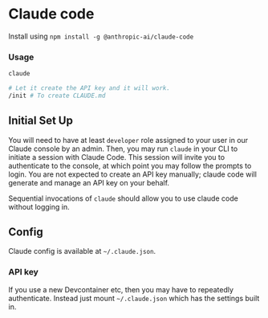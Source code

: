 # Claude code

Install using `npm install -g @anthropic-ai/claude-code`

### Usage

```sh
claude

# Let it create the API key and it will work.
/init # To create CLAUDE.md
```

## Initial Set Up

You will need to have at least `developer` role assigned to your user in our Claude console by an admin. Then, you may run `claude` in your CLI to initiate a session with Claude Code. This session will invite you to authenticate to the console, at which point you may follow the prompts to login. You are not expected to create an API key manually; claude code will generate and manage an API key on your behalf.

Sequential invocations of `claude` should allow you to use claude code without logging in.

## Config

Claude config is available at `~/.claude.json`.

### API key

If you use a new Devcontainer etc, then you may have to repeatedly authenticate. 
Instead just mount `~/.claude.json` which has the settings built in.
